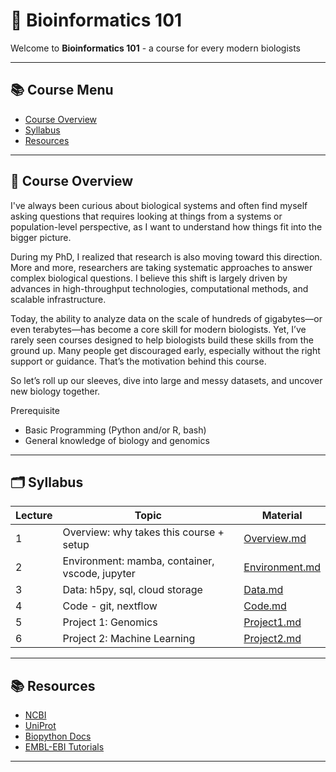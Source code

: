 # 🧬 Bioinformatics 101

Welcome to **Bioinformatics 101** - a course for every modern biologists

---

## 📚 Course Menu

- [Course Overview](#📖-course-overview)
- [Syllabus](#🗂️-syllabus)
- [Resources](#📚-resources)

---

## 📖 Course Overview

I've always been curious about biological systems and often find myself asking questions that requires looking at things from a systems or population-level perspective, as I want to understand how things fit into the bigger picture.

During my PhD, I realized that research is also moving toward this direction. More and more, researchers are taking systematic approaches to answer complex biological questions. I believe this shift is largely driven by advances in high-throughput technologies, computational methods, and scalable infrastructure.

Today, the ability to analyze data on the scale of hundreds of gigabytes—or even terabytes—has become a core skill for modern biologists. Yet, I’ve rarely seen courses designed to help biologists build these skills from the ground up. Many people get discouraged early, especially without the right support or guidance. That’s the motivation behind this course.

So let’s roll up our sleeves, dive into large and messy datasets, and uncover new biology together.

Prerequisite
- Basic Programming (Python and/or R, bash)
- General knowledge of biology and genomics


---

## 🗂️ Syllabus

| Lecture | Topic                                      | Material |
|------|---------------------|-----------------------------------------------------------|
| 1    | Overview: why takes this course + setup       | [Overview.md](Overview.md) |
| 2    | Environment: mamba, container, vscode, jupyter| [Environment.md](Environment.md) |
| 3    | Data: h5py, sql, cloud storage                | [Data.md](Data.md) |
| 4    | Code - git, nextflow                          | [Code.md](Code.md) |
| 5    | Project 1: Genomics                           | [Project1.md](Project1.md) |
| 6    | Project 2: Machine Learning                   | [Project2.md](Project2.md) |


---


## 📚 Resources

- [NCBI](https://www.ncbi.nlm.nih.gov/)
- [UniProt](https://www.uniprot.org/)
- [Biopython Docs](https://biopython.org/wiki/Documentation)
- [EMBL-EBI Tutorials](https://www.ebi.ac.uk/training/online/)

---
